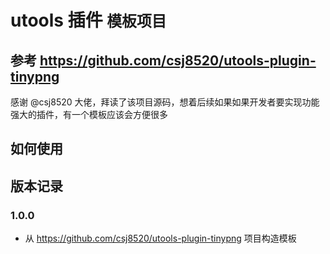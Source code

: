 # utools 插件 `模板项目`

## 参考 https://github.com/csj8520/utools-plugin-tinypng
感谢 @csj8520 大佬，拜读了该项目源码，想着后续如果如果开发者要实现功能强大的插件，有一个模板应该会方便很多

## 如何使用

## 版本记录


### 1.0.0
- 从 https://github.com/csj8520/utools-plugin-tinypng 项目构造模板
